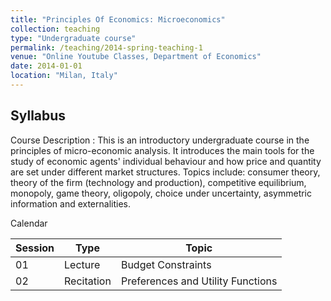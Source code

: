 ```yaml
---
title: "Principles Of Economics: Microeconomics"
collection: teaching
type: "Undergraduate course"
permalink: /teaching/2014-spring-teaching-1
venue: "Online Youtube Classes, Department of Economics"
date: 2014-01-01
location: "Milan, Italy"
---
```


## Syllabus

Course Description
:   This is an introductory undergraduate course in the principles of micro-economic analysis. It introduces the main tools for the study of economic agents' individual behaviour and how price and quantity are set under different market structures. Topics include: consumer theory, theory of the firm (technology and production), competitive equilibrium, monopoly, game theory, oligopoly, choice under uncertainty, asymmetric information and externalities.

Calendar

| Session   | Type         |  Topic                                      |
| --------  | ------------ | ------------------------------------------- |
| 01        | Lecture      | Budget Constraints                          |
| 02        | Recitation   | Preferences and Utility Functions           |
